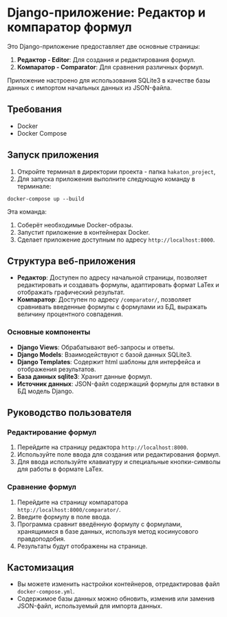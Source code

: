 # Django-приложение: Редактор и компаратор формул

Это Django-приложение предоставляет две основные страницы:

1. **Редактор - Editor**: Для создания и редактирования формул.
2. **Компаратор - Comparator**: Для сравнения различных формул.

Приложение настроено для использования SQLite3 в качестве базы данных с импортом начальных данных из JSON-файла.

## Требования

- Docker
- Docker Compose

## Запуск приложения

1. Откройте терминал в директории проекта - папка `hakaton_project`,
2. Для запуска приложения выполните следующую команду в терминале:

`docker-compose up --build`

Эта команда:

1. Соберёт необходимые Docker-образы.
2. Запустит приложение в контейнерах Docker.
3. Сделает приложение доступным по адресу `http://localhost:8000`.

## Структура веб-приложения

- **Редактор**: Доступен по адресу начальной страницы, позволяет редактировать и создавать формулы, адаптировать формат LaTex и отображать графический результат.
- **Компаратор**: Доступен по адресу `/comparator/`, позволяет сравнивать введенные формулы с формулами из БД, выражать величину процентного совпадения.

### Основные компоненты

- **Django Views**: Обрабатывают веб-запросы и ответы.
- **Django Models**: Взаимодействуют с базой данных SQLite3.
- **Django Templates**: Содержит html шаблоны для интерфейса и отображения результатов.
- **База данных sqlite3**: Хранит данные формул.
- **Источник данных**: JSON-файл содержащий формулы для вставки в БД модель Django.

## Руководство пользователя

### Редактирование формул

1. Перейдите на страницу редактора `http://localhost:8000`.
2. Используйте поле ввода для создания или редактирования формул.
3. Для ввода используйте клавиатуру и специальные кнопки-символы для работы в формате LaTex.

### Сравнение формул

1. Перейдите на страницу компаратора `http://localhost:8000/comparator/`.
2. Введите формулу в поле ввода.
3. Программа сравнит введённую формулу с формулами, хранящимися в базе данных, используя метод косинусового правдоподобия.
4. Результаты будут отображены на странице.

## Кастомизация

- Вы можете изменить настройки контейнеров, отредактировав файл `docker-compose.yml`.
- Содержимое базы данных можно обновить, изменив или заменив JSON-файл, используемый для импорта данных.
